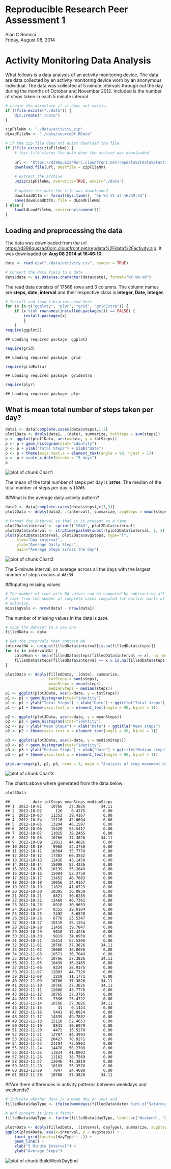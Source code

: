 # Reproducible Research Peer Assessment 1
Alan C Bonnici  
Friday, August 08, 2014  

Activity Monitoring Data Analysis
=================================

What follows is a data analysis of an activity monitoring device. The data are data collected by an activity monitoring device worn by an anonymous individual. The data was collected at 5 minute intervals through out the day during the months of October and November 2012. Included is the number of steps taken in each 5 minute interval.


```r
# create the directory if it does not exists. 
if (!file.exists("./data")) {
    dir.create("./data")
}

zipFileNm <- "./data/activity.zip"
dLoadFileNm <- "./data/sourceDt.RData"

# if the zip file does not exist download the file
if (!file.exists(zipFileNm)) {
    # this file stores the date when the archive was downloaded
    
    url <- "https://d396qusza40orc.cloudfront.net/repdata%2Fdata%2Factivity.zip"
    download.file(url, destfile = zipFileNm)
    
    # extract the archive
    unzip(zipFileNm, overwrite=TRUE, exdir="./data")
    
    # update the date the file was downloaded
    downloadDtTm <- format(Sys.time(), "%b %d %Y at %H:%M:%S")
    save(downloadDtTm, file = dLoadFileNm)        
} else {
    load(dLoadFileNm, envir=environment())    
}
```

## Loading and preprocessing the data

The data was downloaded from the url https://d396qusza40orc.cloudfront.net/repdata%2Fdata%2Factivity.zip. It was downloaded on **Aug 08 2014 at 16:46:10**. 


```r
data <- read.csv("./data/activity.csv", header = TRUE)

# Convert the data field to a date
data$date <- as.Date(as.character(data$date), format="%Y-%m-%d")
```

The read data consists of 17568 rows and 3 columns. The column names are **steps, date, interval** and their respective class is **integer, Date, integer**.


```r
# Install and load libraries used here
for (x in c("ggplot2", "plyr", "grid", "gridExtra")) {
    if (x %in% rownames(installed.packages()) == FALSE) {
        install.packages(x)
        }
    }
require(ggplot2)
```

```
## Loading required package: ggplot2
```

```r
require(grid)
```

```
## Loading required package: grid
```

```r
require(gridExtra)
```

```
## Loading required package: gridExtra
```

```r
require(plyr)
```

```
## Loading required package: plyr
```

## What is mean total number of steps taken per day?

```r
data1 <- data[complete.cases(data$steps),1:2]
plot1Data <- ddply(data1, .(date), summarize, totSteps = sum(steps))
p <- ggplot(plot1Data, aes(x=date, y = totSteps))
p <- p + geom_histogram(stat="identity")
p <- p + ylab("Total Steps") + xlab("Date")
p <- p + theme(axis.text.x = element_text(angle = 90, hjust = 1))
p <- p + scale_x_date(breaks = "5 days")
p
```

![plot of chunk Chart1](./PA1_template_files/figure-html/Chart1.png) 

The mean of the total number of steps per day is **``10766``**.
The median of the total number of steps per day is **``10765``**.

##What is the average daily activity pattern?

```r
data2 <- data[complete.cases(data$steps),c(1,3)]
plot2Data <- ddply(data2, .(interval), summarize, avgSteps = mean(steps))

# Format the interval so that it is present as a time
plot2Data$interval <- sprintf("%04d", plot2Data$interval)
plot2Data$interval <- strptime(paste0(substr(plot2Data$interval, 1, 2), ":", substr(plot2Data$interval, 3, 4)), "%H:%M")
plot(plot2Data$interval, plot2Data$avgSteps, type="l", 
     xlab="Day interval", 
     ylab="Average Daily Steps", 
     main="Average Steps across the day")
```

![plot of chunk Chart2](./PA1_template_files/figure-html/Chart2.png) 

The 5-minute interval, on average across all the days with the largest number of steps occurs at ***``08:35``***.

##Inputing missing values


```r
# The number of rows with NA values can be computed by subtracting all the read
# rows from the number of complete cases computed for earlier parts of this
# solution.
missingVals <- nrow(data) - nrow(data1)
```

The number of missing values in the data is **``2304``**.


```r
# copy the dataset to a new one
filledData <- data

# Get the intervals that contain NA
intervalNA <- unique(filledData$interval[is.na(filledData$steps)])
for (x in intervalNA) {
    calcMean <- mean(filledData$steps[filledData$interval == x], na.rm=TRUE)
    filledData$steps[filledData$interval == x & is.na(filledData$steps)] <- calcMean
}
```


```r
plot3Data <- ddply(filledData, .(date), summarize, 
                   totSteps = sum(steps), 
                   meanSteps = mean(steps), 
                   medianSteps = median(steps))
p1 <- ggplot(plot3Data, aes(x=date, y = totSteps))
p1 <- p1 + geom_histogram(stat="identity")
p1 <- p1 + ylab("Total Steps") + xlab("Date") + ggtitle("Total steps")
p1 <- p1 + theme(axis.text.x = element_text(angle = 90, hjust = 1))

p2 <- ggplot(plot3Data, aes(x=date, y = meanSteps))
p2 <- p2 + geom_histogram(stat="identity")
p2 <- p2 + ylab("Mean Steps") + xlab("Date") + ggtitle("Mean steps")
p2 <- p2 + theme(axis.text.x = element_text(angle = 90, hjust = 1))

p3 <- ggplot(plot3Data, aes(x=date, y = medianSteps))
p3 <- p3 + geom_histogram(stat="identity")
p3 <- p3 + ylab("Median Steps") + xlab("Date") + ggtitle("Median steps")
p3 <- p3 + theme(axis.text.x = element_text(angle = 90, hjust = 1))

grid.arrange(p1, p2, p3, nrow = 3, main = "Analysis of step movement by day")
```

![plot of chunk Chart3](./PA1_template_files/figure-html/Chart3.png) 

The charts above where generated from the data below:


```r
plot3Data
```

```
##          date totSteps meanSteps medianSteps
## 1  2012-10-01    10766   37.3826       34.11
## 2  2012-10-02      126    0.4375        0.00
## 3  2012-10-03    11352   39.4167        0.00
## 4  2012-10-04    12116   42.0694        0.00
## 5  2012-10-05    13294   46.1597        0.00
## 6  2012-10-06    15420   53.5417        0.00
## 7  2012-10-07    11015   38.2465        0.00
## 8  2012-10-08    10766   37.3826       34.11
## 9  2012-10-09    12811   44.4826        0.00
## 10 2012-10-10     9900   34.3750        0.00
## 11 2012-10-11    10304   35.7778        0.00
## 12 2012-10-12    17382   60.3542        0.00
## 13 2012-10-13    12426   43.1458        0.00
## 14 2012-10-14    15098   52.4236        0.00
## 15 2012-10-15    10139   35.2049        0.00
## 16 2012-10-16    15084   52.3750        0.00
## 17 2012-10-17    13452   46.7083        0.00
## 18 2012-10-18    10056   34.9167        0.00
## 19 2012-10-19    11829   41.0729        0.00
## 20 2012-10-20    10395   36.0938        0.00
## 21 2012-10-21     8821   30.6285        0.00
## 22 2012-10-22    13460   46.7361        0.00
## 23 2012-10-23     8918   30.9653        0.00
## 24 2012-10-24     8355   29.0104        0.00
## 25 2012-10-25     2492    8.6528        0.00
## 26 2012-10-26     6778   23.5347        0.00
## 27 2012-10-27    10119   35.1354        0.00
## 28 2012-10-28    11458   39.7847        0.00
## 29 2012-10-29     5018   17.4236        0.00
## 30 2012-10-30     9819   34.0938        0.00
## 31 2012-10-31    15414   53.5208        0.00
## 32 2012-11-01    10766   37.3826       34.11
## 33 2012-11-02    10600   36.8056        0.00
## 34 2012-11-03    10571   36.7049        0.00
## 35 2012-11-04    10766   37.3826       34.11
## 36 2012-11-05    10439   36.2465        0.00
## 37 2012-11-06     8334   28.9375        0.00
## 38 2012-11-07    12883   44.7326        0.00
## 39 2012-11-08     3219   11.1771        0.00
## 40 2012-11-09    10766   37.3826       34.11
## 41 2012-11-10    10766   37.3826       34.11
## 42 2012-11-11    12608   43.7778        0.00
## 43 2012-11-12    10765   37.3785        0.00
## 44 2012-11-13     7336   25.4722        0.00
## 45 2012-11-14    10766   37.3826       34.11
## 46 2012-11-15       41    0.1424        0.00
## 47 2012-11-16     5441   18.8924        0.00
## 48 2012-11-17    14339   49.7882        0.00
## 49 2012-11-18    15110   52.4653        0.00
## 50 2012-11-19     8841   30.6979        0.00
## 51 2012-11-20     4472   15.5278        0.00
## 52 2012-11-21    12787   44.3993        0.00
## 53 2012-11-22    20427   70.9271        0.00
## 54 2012-11-23    21194   73.5903        0.00
## 55 2012-11-24    14478   50.2708        0.00
## 56 2012-11-25    11834   41.0903        0.00
## 57 2012-11-26    11162   38.7569        0.00
## 58 2012-11-27    13646   47.3819        0.00
## 59 2012-11-28    10183   35.3576        0.00
## 60 2012-11-29     7047   24.4688        0.00
## 61 2012-11-30    10766   37.3826       34.11
```

##Are there differences in activity patterns between weekdays and weekends?


```r
# Indicate whether date is a week day or week end
filledData$dayType <- ifelse(weekdays(filledData$date) %in% c("Saturday", "Sunday"), 0, 1)

# and convert it into a factor
filledData$dayType <- factor(filledData$dayType, labels=c('Weekend', "Weekday"))

plot4Data <- ddply(filledData, .(interval, dayType), summarize, avgSteps = mean(steps))
ggplot(plot4Data, aes(x=interval, y = avgSteps)) +
    facet_grid(facets=(dayType ~ .)) +
    geom_line() + 
    xlab("5 Minute Interval") +
    ylab("Average Steps")
```

![plot of chunk BuildWeekDayEnd](./PA1_template_files/figure-html/BuildWeekDayEnd.png) 


